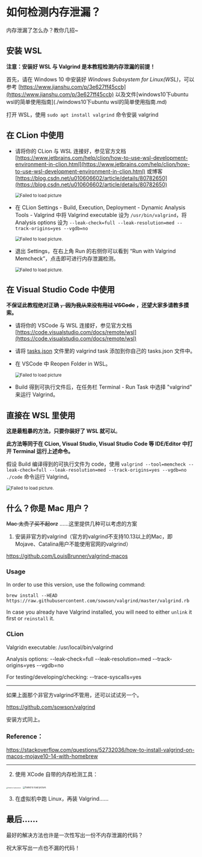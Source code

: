 # 如何检测内存泄漏？

内存泄漏了怎么办？教你几招~

## 安装 WSL

**注意：安装好 WSL 与 Valgrind 是本教程检测内存泄漏的前提！**

首先，请在 Windows 10 中安装好 *Windows Subsystem for Linux(WSL)*，可以参考 [https://www.jianshu.com/p/3e627ff45ccb](https://www.jianshu.com/p/3e627ff45ccb) 以及文件[windows10下ubuntu wsl的简单使用指南](./windows10下ubuntu wsl的简单使用指南.md)

打开 WSL，使用 `sudo apt install valgrind` 命令安装 valgrind

## 在 CLion 中使用

* 请将你的 CLion 与 WSL 连接好，参见官方文档 [https://www.jetbrains.com/help/clion/how-to-use-wsl-development-environment-in-clion.html](https://www.jetbrains.com/help/clion/how-to-use-wsl-development-environment-in-clion.html) 或博客 [https://blog.csdn.net/u010606602/article/details/80782650](https://blog.csdn.net/u010606602/article/details/80782650)

  <img src="pic/clion-wsl.png" alt="Failed to load picture" style="zoom:80%;" />

* 在 CLion Settings - Build, Execution, Deployment - Dynamic Analysis Tools - Valgrind 中将 Valgrind executable 设为 `/usr/bin/valgrind`，将 Analysis options 设为 `--leak-check=full --leak-resolution=med --track-origins=yes --vgdb=no`

  <img src="pic/clion-valgrind.png" alt="Failed to load picture." style="zoom:80%;" />

* 退出 Settings，在右上角 Run 的右侧你可以看到 “Run with Valgrind Memcheck”，点击即可进行内存泄漏检测。

  <img src="pic/clion-run-valgrind.png" alt="Failed to load picture." style="zoom:80%;" />

## 在 Visual Studio Code 中使用

**不保证此教程绝对正确 ~~，因为我从来没有用过 VSCode~~ ，还望大家多请教多摸索。**

* 请将你的 VSCode 与 WSL 连接好，参见官方文档 [https://code.visualstudio.com/docs/remote/wsl](https://code.visualstudio.com/docs/remote/wsl)

* 请将 [tasks.json](https://github.com/MasterJH5574/CS158-DS-Project/blob/master/tutorials/detect-memory-leak/for-vscode/tasks.json) 文件里的 valgrind task 添加到你自己的 tasks.json 文件中。

* 在 VSCode 中 Reopen Folder in WSL。

  <img src="pic/vscode-wsl.png" alt="Failed to load picture" style="zoom: 80%;" />

* Build 得到可执行文件后，在任务栏 Terminal - Run Task 中选择 "valgrind" 来运行 Valgrind。

## 直接在 WSL 里使用

**这是最粗暴的方法，只要你装好了 WSL 就可以**。

**此方法等同于在 CLion, Visual Studio, Visual Studio Code 等 IDE/Editor 中打开 Terminal 运行上述命令。**

假设 Build 编译得到的可执行文件为 code，使用 `valgrind --tool=memcheck --leak-check=full --leak-resolution=med --track-origins=yes --vgdb=no ./code` 命令运行 Valgrind。

<img src="pic/wsl-valgrind.png" alt="Failed to load picture." style="zoom:80%;" />

## 什么？你是 Mac 用户？

~~Mac 太贵了买不起orz~~ ……这里提供几种可以考虑的方案

1. 安装非官方的valgrind（官方的valgrind不支持10.13以上的Mac，即Mojave、Catalina用户不能使用官网的valgrind）

https://github.com/LouisBrunner/valgrind-macos

### Usage
In order to use this version, use the following command:

`brew install --HEAD https://raw.githubusercontent.com/sowson/valgrind/master/valgrind.rb`

In case you already have Valgrind installed, you will need to either `unlink` it first or `reinstall` it.

### CLion

Valgridn executable: /usr/local/bin/valgrind

Analysis options: --leak-check=full --leak-resolution=med --track-origins=yes --vgdb=no

For testing/developing/checking: --trace-syscalls=yes

----

如果上面那个非官方valgrind不管用，还可以试试另一个。

https://github.com/sowson/valgrind

安装方式同上。

### Reference：
https://stackoverflow.com/questions/52732036/how-to-install-valgrind-on-macos-mojave10-14-with-homebrew

---

2. 使用 XCode 自带的内存检测工具：

<img src="pic/mac-xcode.JPG" alt="Failed to load picture." style="zoom: 25%;" />

<img src="pic/mac-xcode1.png" alt="Failed to load picture." style="zoom:40%;" />

3. 在虚拟机中跑 Linux，再装 Valgrind……

## 最后……

最好的解决方法也许是一次性写出一份不内存泄漏的代码？

祝大家写出一点也不漏的代码！

